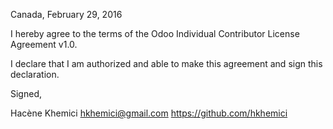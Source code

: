 Canada, February 29, 2016

I hereby agree to the terms of the Odoo Individual Contributor License
Agreement v1.0.

I declare that I am authorized and able to make this agreement and sign this
declaration.

Signed,

Hacène Khemici hkhemici@gmail.com https://github.com/hkhemici